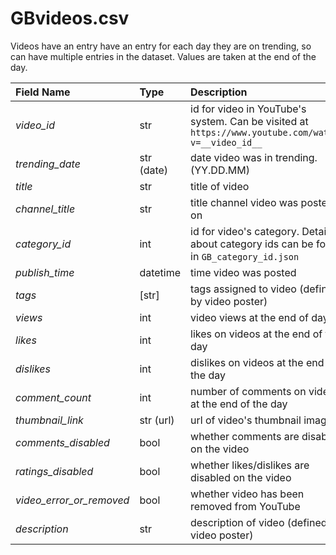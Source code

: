 # GBvideos.csv
Videos have an entry have an entry for each day they are on trending, so can have multiple entries in the dataset. Values are taken at the end of the day.

| Field Name | Type | Description |
|:-----------|:-----|:------------|
| *video_id* | str | id for video in YouTube's system. Can be visited at `https://www.youtube.com/watch?v=__video_id__` |
| *trending_date* | str (date) | date video was in trending. (YY.DD.MM) |
| *title* | str | title of video |
| *channel_title* | str | title channel video was posted on |
| *category_id* | int | id for video's category. Details about category ids can be found in `GB_category_id.json` |
| *publish_time* | datetime | time video was posted |
| *tags* | [str] | tags assigned to  video (defined by video poster) |
| *views* | int | video views at the end of day |
| *likes* | int | likes on videos at the end of the day |
| *dislikes* | int | dislikes on videos at the end of the day |
| *comment_count* | int | number of comments on video at the end of the day |
| *thumbnail_link* | str (url) | url of video's thumbnail image |
| *comments_disabled* | bool | whether comments are disabled on the video |
| *ratings_disabled* | bool | whether likes/dislikes are disabled on the video |
| *video_error_or_removed* | bool | whether video has been removed from YouTube |
| *description* | str | description of video (defined by video poster) |
